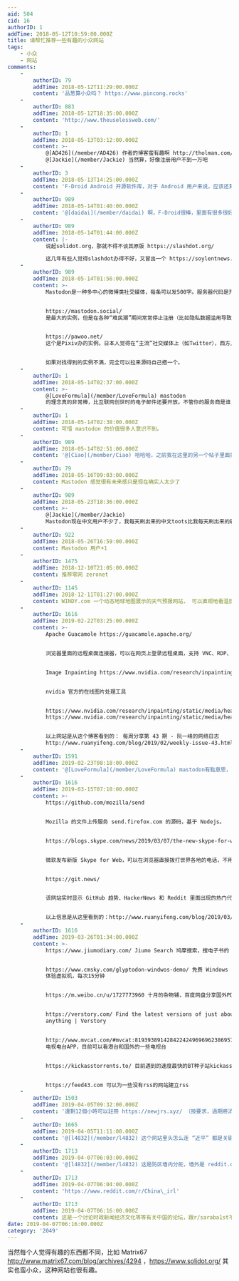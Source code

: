 ```yaml
---
aid: 504
cid: 16
authorID: 1
addTime: 2018-05-12T10:59:00.000Z
title: 请帮忙推荐一些有趣的小众网站
tags:
    - 小众
    - 网站
comments:
    -
        authorID: 79
        addTime: 2018-05-12T11:29:00.000Z
        content: '品葱算小众吗？ https://www.pincong.rocks'
    -
        authorID: 883
        addTime: 2018-05-12T18:35:00.000Z
        content: 'http://www.theuselessweb.com/'
    -
        authorID: 1
        addTime: 2018-05-13T03:12:00.000Z
        content: >-
            @[AD426](/member/AD426) 作者的博客蛮有趣啊 http://tholman.com/
            @[Jackie](/member/Jackie) 当然算，好像注册用户不到一万吧
    -
        authorID: 3
        addTime: 2018-05-13T14:25:00.000Z
        content: 'F-Droid Android 开源软件库，对于 Android 用户来说，应该还算是小众的网站。https://f-droid.org'
    -
        authorID: 989
        addTime: 2018-05-14T01:40:00.000Z
        content: '@[daidai](/member/daidai) 啊，F-Droid很棒，里面有很多很好用的小工具，自由软件，没有广告。'
    -
        authorID: 989
        addTime: 2018-05-14T01:44:00.000Z
        content: |-
            说起solidot.org，那就不得不谈其原版 https://slashdot.org/

            这几年有些人觉得slashdot办得不好，又冒出一个 https://soylentnews.org/
    -
        authorID: 989
        addTime: 2018-05-14T01:56:00.000Z
        content: >-
            Mastodon是一种多中心的微博类社交媒体，每条可以发500字。服务器代码是开源的，没有统一的机构运营，任何人都可以架设实例。不同实例的用户可以互动，就像不同的电子邮件服务之间可以互发邮件一样。登基大典过后，中文用户已经比较多了。


            https://mastodon.social/
            是最大的实例，但是在各种“难民潮”期间常常停止注册（比如隐私数据滥用导致的Facebook难民潮，登基导致的新浪微博难民潮）


            https://pawoo.net/
            这个是Pixiv办的实例。日本人觉得在“主流”社交媒体上（如Twitter），西方人总要用西方的政治正确来审判他们（“儿童色情”），日本人很不高兴，就搞了一堆Mastodon实例，pawoo是其中一个。（还和mastodon.social等实例在一定程度上互相屏蔽，这个现象非常有趣）


            如果对找得到的实例不满，完全可以拉来源码自己搭一个。
    -
        authorID: 1
        addTime: 2018-05-14T02:37:00.000Z
        content: >-
            @[LoveFormula](/member/LoveFormula) mastodon
            的理念真的非常棒，比互联网创世时的电子邮件还要开放。不管你的服务商是谁，只要你遵守协议就可以互通消息，这点像电子邮件，想想易信、微信、米聊……之间可以随意通信的场景，就知道电子邮件和mastodon有多么棒了。除此之外，mastodon还能迁移全部的数据和关系链，还能跨站关注，还是开源的，给用户最大的自由。
    -
        authorID: 1
        addTime: 2018-05-14T02:38:00.000Z
        content: 可惜 mastodon 的价值很多人意识不到。
    -
        authorID: 989
        addTime: 2018-05-14T02:51:00.000Z
        content: '@[Ciao](/member/Ciao) 哈哈哈，之前我在这里的另一个帖子里面推荐mastodon，他们都没有一点反应'
    -
        authorID: 79
        addTime: 2018-05-16T09:03:00.000Z
        content: Mastodon 感觉很有未来感只是现在确实人太少了
    -
        authorID: 989
        addTime: 2018-05-23T18:36:00.000Z
        content: >-
            @[Jackie](/member/Jackie)
            Mastodon现在中文用户不少了，我每天刷出来的中文toots比我每天刷出来的新浪微博要多一些。
    -
        authorID: 922
        addTime: 2018-05-26T16:59:00.000Z
        content: Mastodon 用户+1
    -
        authorID: 1475
        addTime: 2018-12-10T21:05:00.000Z
        content: 推荐零网 zeronet
    -
        authorID: 1145
        addTime: 2018-12-11T01:27:00.000Z
        content: WINDY.com 一个动态地球地图展示的天气预报网站， 可以直观地看温度，台风，污染等可视化数据， 而且预报也非常准确， 值得一看
    -
        authorID: 1616
        addTime: 2019-02-22T03:25:00.000Z
        content: >-
            Apache Guacamole https://guacamole.apache.org/


            浏览器里面的远程桌面连接器，可以在网页上登录远程桌面，支持 VNC、RDP、SSH。


            Image Inpainting https://www.nvidia.com/research/inpainting/


            nvidia 官方的在线图片处理工具


            https://www.nvidia.com/research/inpainting/static/media/header\_1.fa124956.gif
            https://www.nvidia.com/research/inpainting/static/media/header\_2.d49f2d8d.gif


            以上网站是从这个博客看到的： 每周分享第 43 期 - 阮一峰的网络日志
            http://www.ruanyifeng.com/blog/2019/02/weekly-issue-43.html
    -
        authorID: 1591
        addTime: 2019-02-23T08:18:00.000Z
        content: '@[LoveFormula](/member/LoveFormula) mastodon有點意思，聯邦制的開源twitter'
    -
        authorID: 1616
        addTime: 2019-03-15T07:10:00.000Z
        content: >-
            https://github.com/mozilla/send


            Mozilla 的文件上传服务 send.firefox.com 的源码，基于 Nodejs。


            https://blogs.skype.com/news/2019/03/07/the-new-skype-for-web-is-here/


            微软发布新版 Skype for Web，可以在浏览器直接拨打世界各地的电话，不用安装应用程序。


            https://git.news/


            该网站实时显示 GitHub 趋势、HackerNews 和 Reddit 里面出现的热门代码仓库。


            以上信息是从这里看到的：http://www.ruanyifeng.com/blog/2019/03/weekly-issue-47.html
    -
        authorID: 1616
        addTime: 2019-03-26T01:34:00.000Z
        content: >-
            https://www.jiumodiary.com/ Jiumo Search 鸠摩搜索，搜电子书的


            https://www.cmsky.com/glyptodon-windwos-demo/ 免费 Windows Server 2016
            体验虚拟机，每次15分钟


            https://m.weibo.cn/u/1727773960 十月的杂物铺，百度网盘分享国外PDF杂志，经济学人，纽约客，国家地理等


            https://verstory.com/ Find the latest versions of just about
            anything | Verstory


            http://www.mvcat.com/#mvcat:8193938914284224249696962386957674932376888624747588949324
            电视电台APP，目前可以看港台和国外的一些电视台


            https://kickasstorrents.to/ 目前遇到的速度最快的BT种子站kickass转世


            https://feed43.com 可以为一些没有rss的网站建立rss
    -
        authorID: 1503
        addTime: 2019-04-05T09:32:00.000Z
        content: '還剩12個小時可以註冊 https://newjrs.xyz/ （按要求，過期將消除地址）'
    -
        authorID: 1665
        addTime: 2019-04-05T11:11:00.000Z
        content: '@[l4832](/member/l4832) 这个网站里头怎么连 “近平” 都是关键字？难道不是建在墙外的吗？'
    -
        authorID: 1713
        addTime: 2019-04-07T06:03:00.000Z
        content: '@[l4832](/member/l4832) 这是防区墙内分舵，墙外是 reddit.com/r/China\_irl'
    -
        authorID: 1713
        addTime: 2019-04-07T06:04:00.000Z
        content: 'https://www.reddit.com/r/China\_irl'
    -
        authorID: 1713
        addTime: 2019-04-07T06:16:00.000Z
        content: 这是一个讨论时政新闻经济文化等等有关中国的论坛，跟r/saraba1st不对付
date: 2019-04-07T06:16:00.000Z
category: '2049'
---
```


当然每个人觉得有趣的东西都不同，比如 Matrix67 http://www.matrix67.com/blog/archives/4294 ，https://www.solidot.org/ 其实也蛮小众，这种网站也很有趣。
